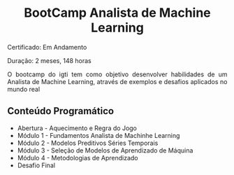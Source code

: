 
<h1 align="center" > BootCamp Analista de Machine Learning  </h1>

<p align="justify"> Certificado: Em Andamento </p>

<p align="justify"> Duração: 2 meses, 148 horas </p>

<p align="justify"> O bootcamp do igti tem como objetivo desenvolver  habilidades de um Analista de Machine Learning, através de exemplos e desafios 
aplicados no mundo real</p>

## Conteúdo Programático 

* Abertura - Aquecimento e Regra do Jogo 
* Módulo 1 - Fundamentos Analista de Machinhe Learning 
* Módulo 2 - Modelos Preditivos Séries Temporais
* Módulo 3 - Seleção de Modelos de Aprendizado de Máquina
* Módulo 4 - Metodologias de Aprendizado
* Desafio Final 


